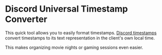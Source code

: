 # Discord Universal Timestamp Converter

This quick tool allows you to easily format timestamps. [Discord timestamps](https://discord.com/developers/docs/reference#message-formatting-timestamp-styles) convert timestamps to its text representation in the client's own local time.

This makes organizing movie nights or gaming sessions even easier.
